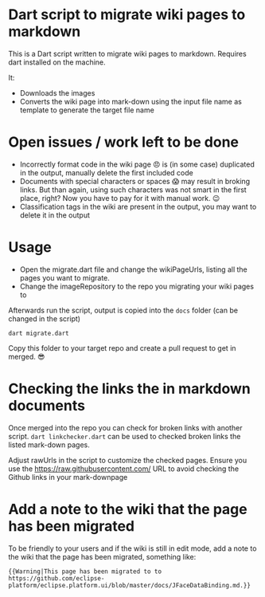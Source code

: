 # Dart script to migrate wiki pages to markdown

This is a Dart script written to migrate wiki pages to markdown.
Requires dart installed on the machine.

It:

* Downloads the images
* Converts the wiki page into mark-down using the input file name as template to generate the target file name

# Open issues / work left to be done

* Incorrectly format code in the wiki page :angry: is (in some case) duplicated in the output, manually delete the first included code
* Documents with special characters or spaces :scream: may result in broking links. But than again, using such characters was not smart in the first place, right? Now you have to pay for it with manual work.  :wink:
* Classification tags in the wiki are present in the output, you may want to delete it in the output 

# Usage

* Open the migrate.dart file and change the wikiPageUrls, listing all the pages you want to migrate.
* Change the imageRepository to the repo you migrating your wiki pages to

Afterwards run the script, output is copied into the `docs` folder (can be changed in the script)

`dart migrate.dart`


Copy this folder to your target repo and create a pull request to get in merged. :sunglasses:


# Checking the links the in markdown documents

Once merged into the repo you can check for broken links with another script.
`dart linkchecker.dart` can be used to checked broken links the listed mark-down pages. 

Adjust rawUrls in the script to customize the checked pages.
Ensure you use the https://raw.githubusercontent.com/ URL to avoid checking the Github links in your mark-downpage
  
# Add a note to the wiki that the page has been migrated

To be friendly to your users and if the wiki is still in edit mode, add a note to the wiki that the page has been migrated, something like:

`{{Warning|This page has been migrated to to https://github.com/eclipse-platform/eclipse.platform.ui/blob/master/docs/JFaceDataBinding.md.}}`

